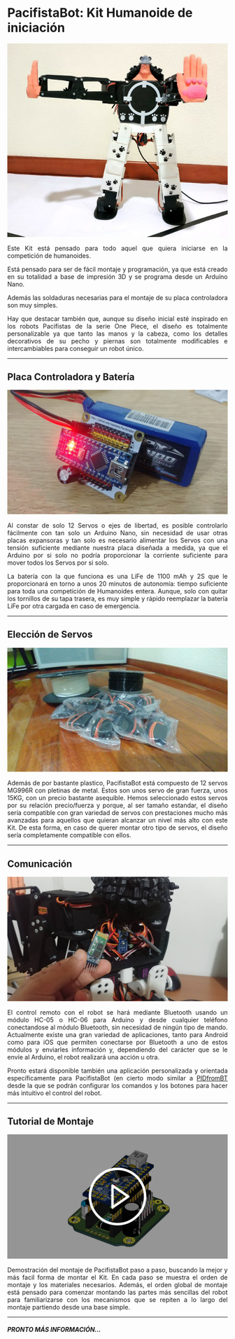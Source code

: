 # PacifistaBot: Kit Humanoide de iniciación
![PacifistaBot](./images/pacifista_img.jpg)

<p style="text-align:justify">Este Kit está pensado para todo aquel que quiera iniciarse en la competición de humanoides.</p>

<p style="text-align:justify">Está pensado para ser de fácil montaje y programación, ya que está creado en su totalidad a base de impresión 3D y se programa desde un Arduino Nano.</p>

<p style="text-align:justify">Además las soldaduras necesarias para el montaje de su placa controladora son muy simples.</p>

<p style="text-align:justify">Hay que destacar también que, aunque su diseño inicial esté inspirado en los robots Pacifistas de la serie One Piece, el diseño es totalmente personalizable ya que tanto las manos y la cabeza, como los detalles decorativos de su pecho y piernas son totalmente modificables e intercambiables para conseguir un robot único.</p>

<hr>

## Placa Controladora y Batería
![PCB de PacifistaBot](./images/pacifista_pcb_img.jpg)

<p style="text-align:justify">Al constar de solo 12 Servos o ejes de libertad, es posible controlarlo fácilmente con tan solo un Arduino Nano, sin necesidad de usar otras placas expansoras y tan solo es necesario alimentar los Servos con una tensión suficiente mediante nuestra placa diseñada a medida, ya que el Arduino por si solo no podría proporcionar la corriente suficiente para mover todos los Servos por si solo.</p>

<p style="text-align:justify">La batería con la que funciona es una LiFe de 1100 mAh y 2S que le proporcionará en torno a unos 20 minutos de autonomía: tiempo suficiente para toda una competición de Humanoides entera. Aunque, solo con quitar los tornillos de su tapa trasera, es muy simple y rápido reemplazar la batería LiFe por otra cargada en caso de emergencia.</p>

<hr>

## Elección de Servos
![Servos de PacifistaBot](./images/pacifista_servos_img.jpg)
<p style="text-align:justify">Además de por bastante plastico, PacifistaBot está compuesto de 12 servos MG996R con pletinas de metal. Estos son unos servo de gran fuerza, unos 15KG, con un precio bastante asequible. Hemos seleccionado estos servos por su relación precio/fuerza y porque, al ser tamaño estandar, el diseño sería compatible con gran variedad de servos con prestaciones mucho más avanzadas para aquellos que quieran alcanzar un nivel más alto con este Kit. De esta forma, en caso de querer montar otro tipo de servos, el diseño sería completamente compatible con ellos.</p>

<hr>

## Comunicación
![Comunicación de PacifistaBot](./images/pacifista_comunicacion_img.jpg)
<p style="text-align:justify">El control remoto con el robot se hará mediante Bluetooth usando un módulo HC-05 o HC-06 para Arduino y desde cualquier teléfono conectandose al módulo Bluetooth, sin necesidad de ningún tipo de mando. Actualmente existe una gran variedad de aplicaciones, tanto para Android como para iOS que permiten conectarse por Bluetooth a uno de estos módulos y enviarles información y, dependiendo del carácter que se le envíe al Arduino, el robot realizará una acción u otra.</p>

<p style="text-align:justify">Pronto estará disponible también una aplicación personalizada y orientada específicamente para PacifistaBot (en cierto modo similar a <a href="http://github.com/robotaleh/PIDfromBT" target="_blank">PIDfromBT</a>
 desde la que se podrán configurar los comandos y los botones para hacer más intuitivo el control del robot.</p>

<hr>

## Tutorial de Montaje
[![Tutorial de Montaje](./images/pacifista_tutorial_preview_img.jpg)](https://drive.google.com/file/d/10EezfLya-EukxTjCjV9P1Jr0ghWxqBgg/view)
<p style="text-align:justify">Demostración del montaje de PacifistaBot paso a paso, buscando la mejor y más facil forma de montar el Kit. En cada paso se muestra el orden de montaje y los materiales necesarios. Además, el orden global de montaje está pensado para comenzar montando las partes más sencillas del robot para familiarizarse con los mecanismos que se repiten a lo largo del montaje partiendo desde una base simple.</p>

<hr>

##### PRONTO MÁS INFORMACIÓN...